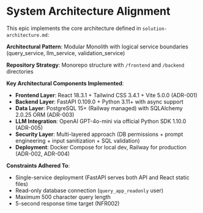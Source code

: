 # System Architecture Alignment

This epic implements the core architecture defined in `solution-architecture.md`:

**Architectural Pattern**: Modular Monolith with logical service boundaries (query_service, llm_service, validation_service)

**Repository Strategy**: Monorepo structure with `/frontend` and `/backend` directories

**Key Architectural Components Implemented**:
- **Frontend Layer**: React 18.3.1 + Tailwind CSS 3.4.1 + Vite 5.0.0 (ADR-001)
- **Backend Layer**: FastAPI 0.109.0 + Python 3.11+ with async support
- **Data Layer**: PostgreSQL 15+ (Railway managed) with SQLAlchemy 2.0.25 ORM (ADR-003)
- **LLM Integration**: OpenAI GPT-4o-mini via official Python SDK 1.10.0 (ADR-005)
- **Security Layer**: Multi-layered approach (DB permissions + prompt engineering + input sanitization + SQL validation)
- **Deployment**: Docker Compose for local dev, Railway for production (ADR-002, ADR-004)

**Constraints Adhered To**:
- Single-service deployment (FastAPI serves both API and React static files)
- Read-only database connection (`query_app_readonly` user)
- Maximum 500 character query length
- 5-second response time target (NFR002)

